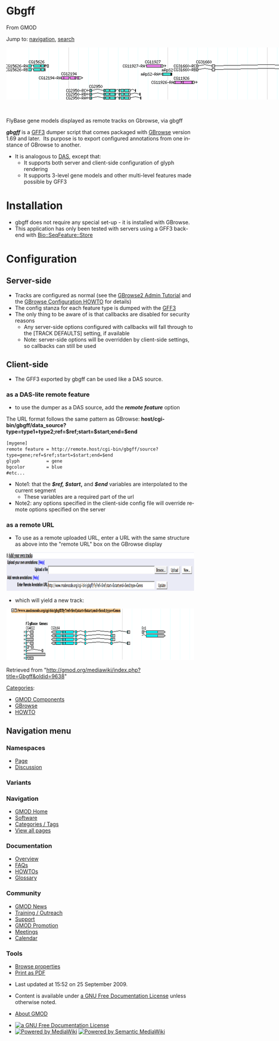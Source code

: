 <div id="mw-page-base" class="noprint">

</div>

<div id="mw-head-base" class="noprint">

</div>

<div id="content" class="mw-body" role="main">

<span id="top"></span>

<div id="mw-js-message" style="display:none;">

</div>



# <span dir="auto">Gbgff</span>

<div id="bodyContent">

<div id="siteSub">

From GMOD

</div>

<div id="contentSub">

</div>

<div id="jump-to-nav" class="mw-jump">

Jump to: [navigation](#mw-navigation), [search](#p-search)

</div>

<div id="mw-content-text" class="mw-content-ltr" lang="en" dir="ltr">

<div class="center">

<div class="thumb tnone">

<div class="thumbinner" style="width:887px;">

<a href="File:Gbgff3.png" class="image"><img
src="../mediawiki/images/7/76/Gbgff3.png" class="thumbimage" width="885"
height="140" /></a>

<div class="thumbcaption">

<div class="magnify">

<a href="File:Gbgff3.png" class="internal" title="Enlarge"><img
src="../mediawiki/skins/common/images/magnify-clip.png" width="15"
height="11" /></a>

</div>

FlyBase gene models displayed as remote tracks on Gbrowse, via gbgff

</div>

</div>

</div>

</div>

***gbgff*** is a [GFF3](GFF3 "GFF3") dumper script that comes packaged
with [GBrowse](GBrowse.1 "GBrowse") version 1.69 and later.  Its purpose
is to export configured annotations from one instance of GBrowse to
another.

- It is analogous to [DAS](Category:DAS "Category:DAS"), except that:
  - It supports both server and client-side configuration of glyph
    rendering
  - It supports 3-level gene models and other multi-level features made
    possible by GFF3

# <span id="Installation" class="mw-headline">Installation</span>

- gbgff does not require any special set-up - it is installed with
  GBrowse.
- This application has only been tested with servers using a GFF3
  back-end with <a
  href="http://doc.bioperl.org/releases/bioperl-current/bioperl-live/Bio/DB/SeqFeature/Store.html"
  class="external text" rel="nofollow">Bio::SeqFeature::Store</a>

# <span id="Configuration" class="mw-headline">Configuration</span>

## <span id="Server-side" class="mw-headline">Server-side</span>

- Tracks are configured as normal (see the
  <a href="http://cloud.gmod.org/gbrowse2/tutorial/tutorial.html"
  class="external text" rel="nofollow">GBrowse2 Admin Tutorial</a> and
  the <a href="GBrowse_Configuration_HOWTO" class="mw-redirect"
  title="GBrowse Configuration HOWTO">GBrowse Configuration HOWTO</a>
  for details)
- The config stanza for each feature type is dumped with the
  [GFF3](GFF3 "GFF3")
- The only thing to be aware of is that callbacks are disabled for
  security reasons
  - Any server-side options configured with callbacks will fall through
    to the \[TRACK DEFAULTS\] setting, if available
  - Note: server-side options will be overridden by client-side
    settings, so callbacks can still be used

## <span id="Client-side" class="mw-headline">Client-side</span>

- The GFF3 exported by gbgff can be used like a DAS source.

### <span id="as_a_DAS-lite_remote_feature" class="mw-headline">as a DAS-lite remote feature</span>

- to use the dumper as a DAS source, add the ***remote feature*** option

The URL format follows the same pattern as GBrowse:
**host/cgi-bin/gbgff/data_source?type=type1+type2;ref=\$ref;start=\$start;end=\$end**

    [mygene]
    remote feature = http://remote.host/cgi-bin/gbgff/source?type=gene;ref=$ref;start=$start;end=$end
    glyph          = gene
    bgcolor        = blue
    #etc...

- Note1: that the ***\$ref, \$start*,** and ***\$end*** variables are
  interpolated to the current segment
  - These variables are a required part of the url
- Note2: any options specified in the client-side config file will
  override remote options specified on the server

### <span id="as_a_remote_URL" class="mw-headline">as a remote URL</span>

- To use as a remote uploaded URL, enter a URL with the same structure
  as above into the "remote URL" box on the GBrowse display

<a href="File:Gff_remote_url.png" class="image"><img
src="../mediawiki/images/d/d3/Gff_remote_url.png" width="1148"
height="103" alt="Gff remote url.png" /></a>

- which will yield a new track:

<a href="File:Gff_remote_track" class="image"><img
src="../mediawiki/images/f/fe/Gff_remote_track" width="781" height="139"
alt="Gff remote track" /></a>

</div>

<div class="printfooter">

Retrieved from
"<http://gmod.org/mediawiki/index.php?title=Gbgff&oldid=9638>"

</div>

<div id="catlinks" class="catlinks">

<div id="mw-normal-catlinks" class="mw-normal-catlinks">

[Categories](Special:Categories "Special:Categories"):

- [GMOD Components](Category:GMOD_Components "Category:GMOD Components")
- [GBrowse](Category:GBrowse "Category:GBrowse")
- [HOWTO](Category:HOWTO "Category:HOWTO")

</div>

</div>

<div class="visualClear">

</div>

</div>

</div>

<div id="mw-navigation">

## Navigation menu

<div id="mw-head">



<div id="left-navigation">

<div id="p-namespaces" class="vectorTabs" role="navigation"
aria-labelledby="p-namespaces-label">

### Namespaces

- <span id="ca-nstab-main"><a href="Gbgff" accesskey="c" title="View the content page [c]">Page</a></span>
- <span id="ca-talk"><a
  href="http://gmod.org/mediawiki/index.php?title=Talk:Gbgff&amp;action=edit&amp;redlink=1"
  accesskey="t"
  title="Discussion about the content page [t]">Discussion</a></span>

</div>

<div id="p-variants" class="vectorMenu emptyPortlet" role="navigation"
aria-labelledby="p-variants-label">

### 

### Variants[](#)

<div class="menu">

</div>

</div>

</div>

<div id="right-navigation">





</div>



</div>

</div>

</div>

<div id="mw-panel">

<div id="p-logo" role="banner">

<a href="Main_Page"
style="background-image: url(../images/GMOD-cogs.png);"
title="Visit the main page"></a>

</div>

<div id="p-Navigation" class="portal" role="navigation"
aria-labelledby="p-Navigation-label">

### Navigation

<div class="body">

- <span id="n-GMOD-Home">[GMOD Home](Main_Page)</span>
- <span id="n-Software">[Software](GMOD_Components)</span>
- <span id="n-Categories-.2F-Tags">[Categories /
  Tags](Categories)</span>
- <span id="n-View-all-pages">[View all pages](Special:AllPages)</span>

</div>

</div>

<div id="p-Documentation" class="portal" role="navigation"
aria-labelledby="p-Documentation-label">

### Documentation

<div class="body">

- <span id="n-Overview">[Overview](Overview)</span>
- <span id="n-FAQs">[FAQs](Category:FAQ)</span>
- <span id="n-HOWTOs">[HOWTOs](Category:HOWTO)</span>
- <span id="n-Glossary">[Glossary](Glossary)</span>

</div>

</div>

<div id="p-Community" class="portal" role="navigation"
aria-labelledby="p-Community-label">

### Community

<div class="body">

- <span id="n-GMOD-News">[GMOD News](GMOD_News)</span>
- <span id="n-Training-.2F-Outreach">[Training /
  Outreach](Training_and_Outreach)</span>
- <span id="n-Support">[Support](Support)</span>
- <span id="n-GMOD-Promotion">[GMOD Promotion](GMOD_Promotion)</span>
- <span id="n-Meetings">[Meetings](Meetings)</span>
- <span id="n-Calendar">[Calendar](Calendar)</span>

</div>

</div>

<div id="p-tb" class="portal" role="navigation"
aria-labelledby="p-tb-label">

### Tools

<div class="body">


- <span id="t-smwbrowselink"><a href="Special:Browse/Gbgff" rel="smw-browse">Browse properties</a></span>
- <span id="t-pdf">[Print as
  PDF](http://gmod.org/mediawiki/index.php?title=Special:PdfPrint&page=Gbgff)</span>

</div>

</div>

</div>

</div>

<div id="footer" role="contentinfo">

- <span id="footer-info-lastmod">Last updated at 15:52 on 25 September
  2009.</span>
<!-- - <span id="footer-info-viewcount">95,495 page views.</span> -->
- <span id="footer-info-copyright">Content is available under
  <a href="http://www.gnu.org/licenses/fdl-1.3.html" class="external"
  rel="nofollow">a GNU Free Documentation License</a> unless otherwise
  noted.</span>

<!-- -->

- <span id="footer-places-about">[About
  GMOD](GMOD:About "GMOD:About")</span>

<!-- -->

- <span id="footer-copyrightico">[<img src="http://www.gnu.org/graphics/gfdl-logo-small.png" width="88"
  height="31" alt="a GNU Free Documentation License" />](http://www.gnu.org/licenses/fdl-1.3.html)</span>
- <span id="footer-poweredbyico">[<img
  src="../mediawiki/skins/common/images/poweredby_mediawiki_88x31.png"
  width="88" height="31" alt="Powered by MediaWiki" />](http://www.mediawiki.org/)
  [<img
  src="../mediawiki/extensions/SemanticMediaWiki/resources/images/smw_button.png"
  width="88" height="31" alt="Powered by Semantic MediaWiki" />](https://www.semantic-mediawiki.org/wiki/Semantic_MediaWiki)</span>

<div style="clear:both">

</div>

</div>

